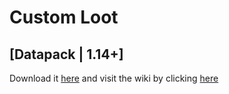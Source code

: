 # Custom Loot

## [Datapack | 1.14+]

Download it [here](https://www.planetminecraft.com/mod/custom-loot-datapack-1-14-x/) and visit the wiki by clicking [here](https://unnamedde.tk/datapacks/custom_loot/wiki/)
